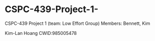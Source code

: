 # CSPC-439-Project-1-
CSPC-439 Project 1 (team: Low Effort Group) 
Members: Bennett, Kim 

Kim-Lan Hoang
CWID:985005478
